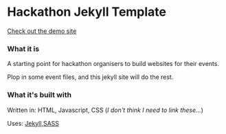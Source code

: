 # Hackathon Jekyll Template

[Check out the demo site](https://alex-cd.github.io/hackathon-template-jekyll/)

### What it is

A starting point for hackathon organisers to build websites for their events.

Plop in some event files, and this jekyll site will do the rest.


### What it's built with

Written in: HTML, Javascript, CSS
(_I don't think I need to link these..._)

Uses: [Jekyll](https://jekyllrb.com/),[SASS](https://sass-lang.com/)
